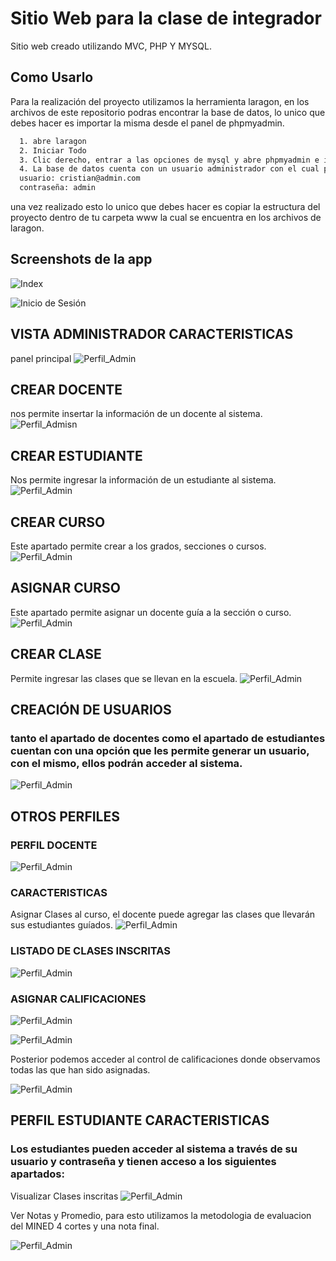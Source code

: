 
# Sitio Web para la clase de integrador 

Sitio web creado utilizando MVC, PHP Y MYSQL.




## Como Usarlo

Para la realización del proyecto utilizamos la herramienta laragon, en los archivos de este repositorio podras encontrar la base de datos, lo unico que debes hacer es importar la misma desde el panel de phpmyadmin. 

```bash
  1. abre laragon
  2. Iniciar Todo
  3. Clic derecho, entrar a las opciones de mysql y abre phpmyadmin e importa la base de datos.
  4. La base de datos cuenta con un usuario administrador con el cual podremos empezar a realizar las pruebas:
  usuario: cristian@admin.com
  contraseña: admin
```



una vez realizado esto lo unico que debes hacer es copiar la estructura del proyecto dentro de tu carpeta www la cual se encuentra en los archivos de laragon. 

## Screenshots de la app
![Index](./img/ScreenShots/principal.PNG)

![Inicio de Sesión](./img/ScreenShots/login.PNG)

## VISTA ADMINISTRADOR CARACTERISTICAS
panel principal
![Perfil_Admin](./img/ScreenShots/VistaAdmin.jpg)

## CREAR DOCENTE 
nos permite insertar la información de un docente al sistema.
![Perfil_Admisn](./img/ScreenShots/CrearDocente.png)

## CREAR ESTUDIANTE 
Nos permite ingresar la información de un estudiante al sistema.
![Perfil_Admin](./img/ScreenShots/CrearEstudiante.png)

## CREAR CURSO 
Este apartado permite crear a los grados, secciones o cursos. 
![Perfil_Admin](./img/ScreenShots/CrearCurso.png)

## ASIGNAR CURSO
Este apartado permite asignar un docente guía a la sección o curso.  
![Perfil_Admin](./img/ScreenShots/AsignarCurso.png)

## CREAR CLASE  
Permite ingresar las clases que se llevan en la escuela. 
![Perfil_Admin](./img/ScreenShots/CrearClase.png)

## CREACIÓN DE USUARIOS 
### tanto el apartado de docentes como el apartado de estudiantes cuentan con una opción que les permite generar un usuario, con el mismo, ellos podrán acceder al sistema. 
![Perfil_Admin](./img/ScreenShots/CREARUSUARIODOCENTE.png)

## OTROS PERFILES 
### PERFIL DOCENTE
![Perfil_Admin](./img/ScreenShots/VistaDocente.png)

### CARACTERISTICAS
Asignar Clases al curso, el docente puede agregar las clases que llevarán sus estudiantes guíados.
![Perfil_Admin](./img/ScreenShots/AsignarCurso.png)

### LISTADO DE CLASES INSCRITAS 
![Perfil_Admin](./img/ScreenShots/ClasesInscritas.png)

### ASIGNAR CALIFICACIONES
![Perfil_Admin](./img/ScreenShots/AsignarCalificaciones.png)

![Perfil_Admin](./img/ScreenShots/AddCalificacion.png)

Posterior podemos acceder al control de calificaciones donde observamos todas las que han sido asignadas.

![Perfil_Admin](./img/ScreenShots/ControlCalificaciones.png)

## PERFIL ESTUDIANTE CARACTERISTICAS 
### Los estudiantes pueden acceder al sistema a través de su usuario y contraseña y tienen acceso a los siguientes apartados: 

Visualizar Clases inscritas 
![Perfil_Admin](./img/ScreenShots/1.png)

Ver Notas y Promedio, para esto utilizamos la metodologia de evaluacion del MINED 4 cortes y una nota final. 

![Perfil_Admin](./img/ScreenShots/2.png)
